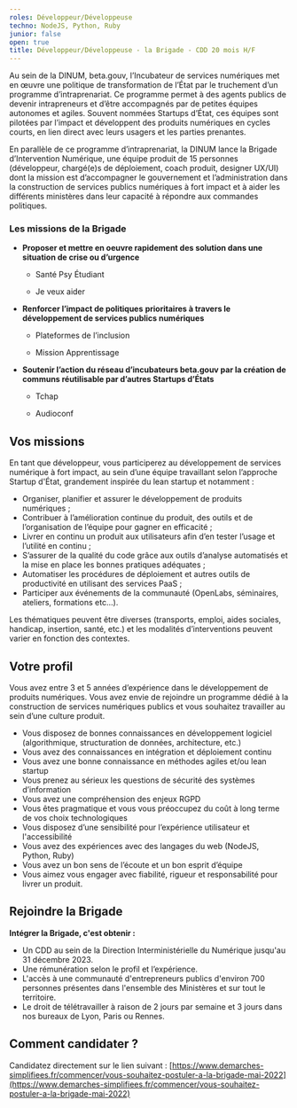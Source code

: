 ```yaml
---
roles: Développeur/Développeuse
techno: NodeJS, Python, Ruby
junior: false
open: true
title: Développeur/Développeuse - la Brigade - CDD 20 mois H/F
---
```



Au sein de la DINUM, beta.gouv, l’Incubateur de services numériques met en œuvre une politique de transformation de l’État par le truchement d’un programme d’intraprenariat. Ce programme permet à des agents publics de devenir intrapreneurs et d’être accompagnés par de petites équipes autonomes et agiles. Souvent nommées Startups d’État, ces équipes sont pilotées par l’impact et développent des produits numériques en cycles courts, en lien direct avec leurs usagers et les parties prenantes.

En parallèle de ce programme d’intraprenariat, la DINUM lance la Brigade d’Intervention Numérique, une équipe produit de 15 personnes (développeur, chargé(e)s de déploiement, coach produit, designer UX/UI) dont la mission est d’accompagner le gouvernement et l’administration dans la construction de services publics numériques à fort impact et à aider les différents ministères dans leur capacité à répondre aux commandes politiques.


### **Les missions de la Brigade**

- **Proposer et mettre en oeuvre rapidement des solution dans une situation de crise ou d’urgence**

    - Santé Psy Étudiant

    - Je veux aider

- **Renforcer l’impact de politiques** **prioritaires à travers le développement de services publics numériques**

    - Plateformes de l’inclusion

    - Mission Apprentissage

- **Soutenir l’action du réseau d’incubateurs beta.gouv par la création de communs  réutilisable par d’autres Startups d’États**

    - Tchap

    - Audioconf



## **Vos missions**

En tant que développeur, vous participerez au développement de services numérique à fort impact, au sein d’une équipe travaillant selon l’approche Startup d'État, grandement inspirée du lean startup et notamment :

- Organiser, planifier et assurer le développement de produits numériques ;
- Contribuer à l’amélioration continue du produit, des outils et de l’organisation de l’équipe pour gagner en efficacité ;
- Livrer en continu un produit aux utilisateurs afin d’en tester l’usage et l’utilité en continu ;
- S’assurer de la qualité du code grâce aux outils d’analyse automatisés et la mise en place les bonnes pratiques adéquates ;
- Automatiser les procédures de déploiement et autres outils de productivité en utilisant des services PaaS ;
- Participer aux événements de la communauté (OpenLabs, séminaires, ateliers, formations etc...).

Les thématiques peuvent être diverses (transports, emploi, aides sociales, handicap, insertion, santé, etc.) et les modalités d’interventions peuvent varier en fonction des contextes.



## **Votre profil**

Vous avez entre 3 et 5 années d’expérience dans le développement de produits numériques. Vous avez envie de rejoindre un programme dédié à la construction de services numériques publics et vous souhaitez travailler au sein d’une culture produit.

- Vous disposez de bonnes connaissances en développement logiciel (algorithmique, structuration de données, architecture, etc.)
- Vous avez des connaissances en intégration et déploiement continu
- Vous avez une bonne connaissance en méthodes agiles et/ou lean startup
- Vous prenez au sérieux les questions de sécurité des systèmes d’information
- Vous avez une compréhension des enjeux RGPD
- Vous êtes pragmatique et vous vous préoccupez du coût à long terme de vos choix technologiques
- Vous disposez d’une sensibilité pour l’expérience utilisateur et l'accessibilité
- Vous avez des expériences avec des langages du web (NodeJS, Python, Ruby)
- Vous avez un bon sens de l’écoute et un bon esprit d’équipe
- Vous aimez vous engager avec fiabilité, rigueur et responsabilité pour livrer un produit.



## Rejoindre la Brigade

**Intégrer la Brigade, c'est obtenir :**

- Un CDD au sein de la Direction Interministérielle du Numérique jusqu'au 31 décembre 2023.
- Une rémunération selon le profil et l’expérience.
- L'accès à une communauté d'entrepreneurs publics d'environ 700 personnes présentes dans l'ensemble des Ministères et sur tout le territoire.
- Le droit de télétravailler à raison de 2 jours par semaine et 3 jours dans nos bureaux de Lyon, Paris ou Rennes.

## Comment candidater ?

Candidatez directement sur le lien suivant : [https://www.demarches-simplifiees.fr/commencer/vous-souhaitez-postuler-a-la-brigade-mai-2022](https://www.demarches-simplifiees.fr/commencer/vous-souhaitez-postuler-a-la-brigade-mai-2022)
